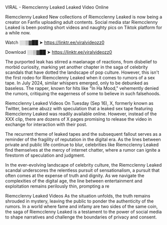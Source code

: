 VIRAL - Riemcclenny Leaked Leaked Video Online

Riemcclenny Leaked New collections of Riemcclenny Leaked is now being a creator on Fanfix uploading adult contents. Social media star Riemcclenny Leaked is been posting short videos and naughty pics on Tiktok platform for a while now.

Watch ░░▒▓██ ➤ https://linktr.ee/viralvideozz0

Download ░░▒▓██ ➤ https://linktr.ee/viralvideozz0

The purported leak has stirred a maelanage of reactions, from disbelief to morbid curiosity, marking yet another chapter in the saga of celebrity scandals that have dotted the landscape of pop culture. However, this isn't the first rodeo for Riemcclenny Leaked when it comes to rumors of a sex tape. In July 2024, similar whispers emerged, only to be debunked as baseless. The rapper, known for hits like "In Ha Mood," vehemently denied the rumors, critiquing the eagerness of some to believe in such falsehoods.

Riemcclenny Leaked Videos
On Tuesday (Sep 16), X, formerly known as Twitter, became abuzz with speculation that a leaked sex tape featuring Riemcclenny Leaked was readily available online. However, instead of the XXX clip, there are dozens of X pages promising to release the video in exchange for interaction with their post.

The recurrent theme of leaked tapes and the subsequent fallout serves as a reminder of the fragility of reputation in the digital era. As the lines between private and public life continue to blur, celebrities like Riemcclenny Leaked find themselves at the mercy of internet chatter, where a rumor can ignite a firestorm of speculation and judgment.

In the ever-evolving landscape of celebrity culture, the Riemcclenny Leaked scandal underscores the relentless pursuit of sensationalism, a pursuit that often comes at the expense of truth and dignity. As we navigate the complexities of the digital age, the line between entertainment and exploitation remains perilously thin, prompting a re

Riemcclenny Leaked Videos
As the situation unfolds, the truth remains shrouded in mystery, leaving the public to ponder the authenticity of the rumors. In a world where fame and infamy are two sides of the same coin, the saga of Riemcclenny Leaked is a testament to the power of social media to shape narratives and challenge the boundaries of privacy and consent.